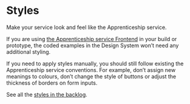 # Styles

Make your service look and feel like the Apprenticeship service.

If you are using [the Apprenticeship service Frontend](https://github.com/skillsfundingagency/das-frontend) in your build or prototype, the coded examples in the Design System won’t need any additional styling.

If you need to apply styles manually, you should still follow existing the Apprenticeship service conventions. For example, don’t assign new meanings to colours, don’t change the style of buttons or adjust the thickness of borders on form inputs.

See all the [styles in the backlog](https://github.com/skillsfundingagency/das-design-system/issues).